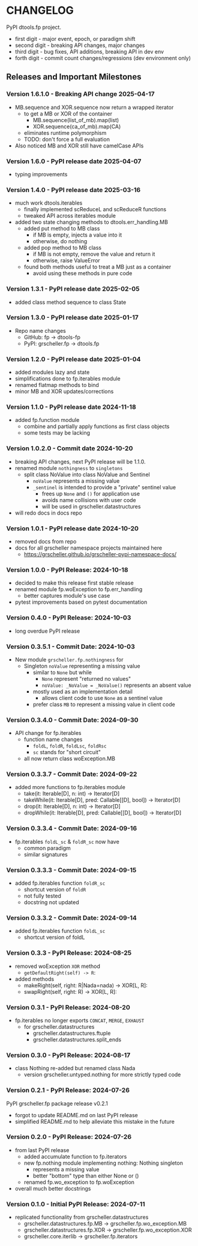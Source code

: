 # CHANGELOG

PyPI dtools.fp project.

- first digit - major event, epoch, or paradigm shift
- second digit - breaking API changes, major changes
- third digit - bug fixes, API additions, breaking API in dev env
- forth digit - commit count changes/regressions (dev environment only)

## Releases and Important Milestones

### Version 1.6.1.0 - Breaking API change 2025-04-17

- MB.sequence and XOR.sequence now return a wrapped iterator
  - to get a MB or XOR of the container
    - MB.sequence(list_of_mb).map(list)
    - XOR.sequence(ca_of_mb).map(CA)
  - eliminates runtime polymorphism
  - TODO: don't force a full evaluation
- Also noticed MB and XOR still have camelCase APIs

### Version 1.6.0 - PyPI release date 2025-04-07

- typing improvements

### Version 1.4.0 - PyPI release date 2025-03-16

- much work dtools.iterables
  - finally implemented scReduceL and scReduceR functions
  - tweaked API across iterables module
- added two state changing methods to dtools.err_handling.MB
  - added put method to MB class
    - if MB is empty, injects a value into it
    - otherwise, do nothing
  - added pop method to MB class
    - if MB is not empty, remove the value and return it
    - otherwise, raise ValueError
  - found both methods useful to treat a MB just as a container
    - avoid using these methods in pure code

### Version 1.3.1 - PyPI release date 2025-02-05

- added class method sequence to class State

### Version 1.3.0 - PyPI release date 2025-01-17

- Repo name changes
  - GitHub: fp -> dtools-fp
  - PyPI: grscheller.fp -> dtools.fp

### Version 1.2.0 - PyPI release date 2025-01-04

- added modules lazy and state
- simplifications done to fp.iterables module
- renamed flatmap methods to bind
- minor MB and XOR updates/corrections

### Version 1.1.0 - PyPI release date 2024-11-18

- added fp.function module
  - combine and partially apply functions as first class objects
  - some tests may be lacking

### Version 1.0.2.0 - Commit date 2024-10-20

- breaking API changes, next PyPI release will be 1.1.0.
- renamed module `nothingness` to `singletons`
  - split class NoValue into class NoValue and Sentinel
    - `noValue` represents a missing value
    - `_sentinel` is intended to provide a "private" sentinel value
      - frees up `None` and `()` for application use
      - avoids name collisions with user code
      - will be used in grscheller.datastructures
- will redo docs in docs repo

### Version 1.0.1 - PyPI release date 2024-10-20

- removed docs from repo
- docs for all grscheller namespace projects maintained here
  - https://grscheller.github.io/grscheller-pypi-namespace-docs/

### Version 1.0.0 - PyPI Release: 2024-10-18

- decided to make this release first stable release
- renamed module fp.woException to fp.err_handling
  - better captures module's use case
- pytest improvements based on pytest documentation

### Version 0.4.0 - PyPI Release: 2024-10-03

- long overdue PyPI release

### Version 0.3.5.1 - Commit Date: 2024-10-03

- New module `grscheller.fp.nothingness` for
  - Singleton `noValue` representing a missing value
    - similar to `None` but while
      - `None` represent "returned no values"
      - `noValue: _NoValue = _NoValue()` represents an absent value
    - mostly used as an implementation detail
      - allows client code to use `None` as a sentinel value
    - prefer class `MB` to represent a missing value in client code

### Version 0.3.4.0 - Commit Date: 2024-09-30

- API change for fp.iterables
  - function name changes
    - `foldL`, `foldR`, `foldLsc`, `foldRsc`
    - `sc` stands for "short circuit"
  - all now return class woException.MB

### Version 0.3.3.7 - Commit Date: 2024-09-22

- added more functions to fp.iterables module
  - take(it: Iterable[D], n: int) -> Iterator[D]
  - takeWhile(it: Iterable[D], pred: Callable\[[D], bool\]) -> Iterator[D]
  - drop(it: Iterable[D], n: int) -> Iterator[D]
  - dropWhile(it: Iterable[D], pred: Callable\[[D], bool\]) -> Iterator[D]

### Version 0.3.3.4 - Commit Date: 2024-09-16

- fp.iterables `foldL_sc` & `foldR_sc` now have
  - common paradigm
  - similar signatures

### Version 0.3.3.3 - Commit Date: 2024-09-15

- added fp.iterables function `foldR_sc`
  - shortcut version of `foldR`
  - not fully tested
  - docstring not updated

### Version 0.3.3.2 - Commit Date: 2024-09-14

- added fp.iterables function `foldL_sc`
  - shortcut version of foldL

### Version 0.3.3 - PyPI Release: 2024-08-25

- removed woException `XOR` method
  - `getDefaultRight(self) -> R`:
- added methods
  - makeRight(self, right: R|Nada=nada) -> XOR\[L, R\]:
  - swapRight(self, right: R) -> XOR\[L, R\]:

### Version 0.3.1 - PyPI Release: 2024-08-20

- fp.iterables no longer exports `CONCAT`, `MERGE`, `EXHAUST`
  - for grscheller.datastructures
    - grscheller.datastructures.ftuple
    - grscheller.datastructures.split_ends

### Version 0.3.0 - PyPI Release: 2024-08-17

- class Nothing re-added but renamed class Nada
  - version grscheller.untyped.nothing for more strictly typed code

### Version 0.2.1 - PyPI Release: 2024-07-26

PyPI grscheller.fp package release v0.2.1

- forgot to update README.md on last PyPI release
- simplified README.md to help alleviate this mistake in the future

### Version 0.2.0 - PyPI Release: 2024-07-26

- from last PyPI release
  - added accumulate function to fp.iterators
  - new fp.nothing module implementing nothing: Nothing singleton
    - represents a missing value
    - better "bottom" type than either None or ()
  - renamed fp.wo_exception to fp.woException
- overall much better docstrings

### Version 0.1.0 - Initial PyPI Release: 2024-07-11

- replicated functionality from grscheller.datastructures
  - grscheller.datastructures.fp.MB -> grscheller.fp.wo_exception.MB
  - grscheller.datastructures.fp.XOR -> grscheller.fp.wo_exception.XOR
  - grscheller.core.iterlib -> grscheller.fp.iterators
